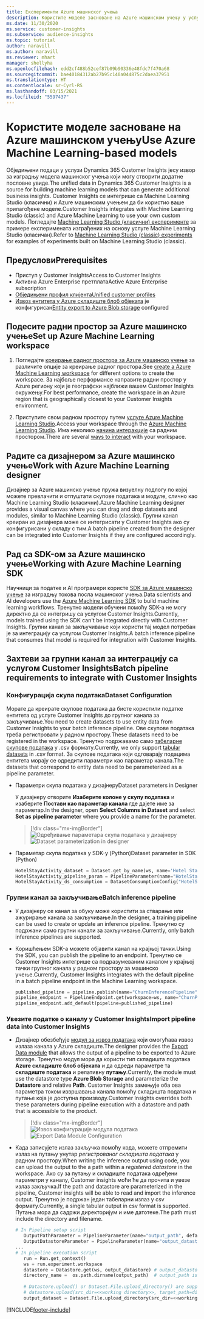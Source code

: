 ```yaml
---
title: Експерименти Azure машинског учења
description: Користите моделе засноване на Azure машинском учењу у услузи Dynamics 365 Customer Insights.
ms.date: 11/30/2020
ms.service: customer-insights
ms.subservice: audience-insights
ms.topic: tutorial
author: naravill
ms.author: naravill
ms.reviewer: mhart
manager: shellyha
ms.openlocfilehash: edd2cf488b52cef87b09b90336e48fdc7f470a68
ms.sourcegitcommit: bae40184312ab27b95c140a044875c2daea37951
ms.translationtype: HT
ms.contentlocale: sr-Cyrl-RS
ms.lasthandoff: 03/15/2021
ms.locfileid: "5597437"
---
```

# <a name="use-azure-machine-learning-based-models"></a><span data-ttu-id="e991a-103">Користите моделе засноване на Azure машинском учењу</span><span class="sxs-lookup"><span data-stu-id="e991a-103">Use Azure Machine Learning-based models</span></span>

<span data-ttu-id="e991a-104">Обједињени подаци у услузи Dynamics 365 Customer Insights јесу извор за изградњу модела машинског учења који могу створити додатне пословне увиде.</span><span class="sxs-lookup"><span data-stu-id="e991a-104">The unified data in Dynamics 365 Customer Insights is a source for building machine learning models that can generate additional business insights.</span></span> <span data-ttu-id="e991a-105">Customer Insights се интегрише са Machine Learning Studio (класични) и Azure машинским учењем да би користио ваше прилагођене моделе.</span><span class="sxs-lookup"><span data-stu-id="e991a-105">Customer Insights integrates with Machine Learning Studio (classic) and Azure Machine Learning to use your own custom models.</span></span> <span data-ttu-id="e991a-106">Погледајте [Machine Learning Studio (класични) експерименте](machine-learning-studio-experiments.md) за примере експеримената изграђених на основу услуге Machine Learning Studio (класичан).</span><span class="sxs-lookup"><span data-stu-id="e991a-106">Refer to [Machine Learning Studio (classic) experiments](machine-learning-studio-experiments.md) for examples of experiments built on Machine Learning Studio (classic).</span></span> 

## <a name="prerequisites"></a><span data-ttu-id="e991a-107">Предуслови</span><span class="sxs-lookup"><span data-stu-id="e991a-107">Prerequisites</span></span>

- <span data-ttu-id="e991a-108">Приступ у Customer Insights</span><span class="sxs-lookup"><span data-stu-id="e991a-108">Access to Customer Insights</span></span>
- <span data-ttu-id="e991a-109">Активна Azure Enterprise претплата</span><span class="sxs-lookup"><span data-stu-id="e991a-109">Active Azure Enterprise subscription</span></span>
- [<span data-ttu-id="e991a-110">Обједињени профил клијента</span><span class="sxs-lookup"><span data-stu-id="e991a-110">Unified customer profiles</span></span>](data-unification.md)
- <span data-ttu-id="e991a-111">[Извоз ентитета у Azure складиште блоб објеката](export-azure-blob-storage.md) је конфигурисан</span><span class="sxs-lookup"><span data-stu-id="e991a-111">[Entity export to Azure Blob storage](export-azure-blob-storage.md) configured</span></span>

## <a name="set-up-azure-machine-learning-workspace"></a><span data-ttu-id="e991a-112">Подесите радни простор за Azure машинско учење</span><span class="sxs-lookup"><span data-stu-id="e991a-112">Set up Azure Machine Learning workspace</span></span>

1. <span data-ttu-id="e991a-113">Погледајте [креирање радног простора за Azure машинско учење](/azure/machine-learning/concept-workspace#-create-a-workspace) за различите опције за креирање радног простора.</span><span class="sxs-lookup"><span data-stu-id="e991a-113">See [create a Azure Machine Learning workspace](/azure/machine-learning/concept-workspace#-create-a-workspace) for different options to create the workspace.</span></span> <span data-ttu-id="e991a-114">За најбоље перформансе направите радни простор у Azure региону који је географски најближи вашем Customer Insights окружењу.</span><span class="sxs-lookup"><span data-stu-id="e991a-114">For best performance, create the workspace in an Azure region that is geographically closest to your Customer Insights environment.</span></span>

1. <span data-ttu-id="e991a-115">Приступите свом радном простору путем [услуге Azure Machine Learning Studio](https://ml.azure.com/).</span><span class="sxs-lookup"><span data-stu-id="e991a-115">Access your workspace through the [Azure Machine Learning Studio](https://ml.azure.com/).</span></span> <span data-ttu-id="e991a-116">Има неколико [начина интеракције](/azure/machine-learning/concept-workspace#tools-for-workspace-interaction) са радним простором.</span><span class="sxs-lookup"><span data-stu-id="e991a-116">There are several [ways to interact](/azure/machine-learning/concept-workspace#tools-for-workspace-interaction) with your workspace.</span></span>

## <a name="work-with-azure-machine-learning-designer"></a><span data-ttu-id="e991a-117">Радите са дизајнером за Azure машинско учење</span><span class="sxs-lookup"><span data-stu-id="e991a-117">Work with Azure Machine Learning designer</span></span>

<span data-ttu-id="e991a-118">Дизајнер за Azure машинско учење пружа визуелну подлогу по којој можете превлачити и отпуштати скупове података и модуле, слично као Machine Learning Studio (класични).</span><span class="sxs-lookup"><span data-stu-id="e991a-118">Azure Machine Learning designer provides a visual canvas where you can drag and drop datasets and modules, similar to Machine Learning Studio (classic).</span></span> <span data-ttu-id="e991a-119">Групни канал креиран из дизајнера може се интегрисати у Customer Insights ако су конфигурисани у складу с тим.</span><span class="sxs-lookup"><span data-stu-id="e991a-119">A batch pipeline created from the designer can be integrated into Customer Insights if they are configured accordingly.</span></span> 
   
## <a name="working-with-azure-machine-learning-sdk"></a><span data-ttu-id="e991a-120">Рад са SDK-ом за Azure машинско учење</span><span class="sxs-lookup"><span data-stu-id="e991a-120">Working with Azure Machine Learning SDK</span></span>

<span data-ttu-id="e991a-121">Научници за податке и AI програмери користе [SDK за Azure машинско учење](/python/api/overview/azure/ml/?preserve-view=true&view=azure-ml-py) за изградњу токова посла машинског учења.</span><span class="sxs-lookup"><span data-stu-id="e991a-121">Data scientists and AI developers use the [Azure Machine Learning SDK](/python/api/overview/azure/ml/?preserve-view=true&view=azure-ml-py) to build machine learning workflows.</span></span> <span data-ttu-id="e991a-122">Тренутно модели обучени помоћу SDK-а не могу директно да се интегришу са услугом Customer Insights.</span><span class="sxs-lookup"><span data-stu-id="e991a-122">Currently, models trained using the SDK can't be integrated directly with Customer Insights.</span></span> <span data-ttu-id="e991a-123">Групни канал за закључивање који користи тај модел потребан је за интеграцију са услугом Customer Insights.</span><span class="sxs-lookup"><span data-stu-id="e991a-123">A batch inference pipeline that consumes that model is required for integration with Customer Insights.</span></span>

## <a name="batch-pipeline-requirements-to-integrate-with-customer-insights"></a><span data-ttu-id="e991a-124">Захтеви за групни канал за интеграцију са услугом Customer Insights</span><span class="sxs-lookup"><span data-stu-id="e991a-124">Batch pipeline requirements to integrate with Customer Insights</span></span>

### <a name="dataset-configuration"></a><span data-ttu-id="e991a-125">Конфигурација скупа података</span><span class="sxs-lookup"><span data-stu-id="e991a-125">Dataset Configuration</span></span>

<span data-ttu-id="e991a-126">Морате да креирате скупове података да бисте користили податке ентитета од услуге Customer Insights до групног канала за закључивање.</span><span class="sxs-lookup"><span data-stu-id="e991a-126">You need to create datasets to use entity data from Customer Insights to your batch inference pipeline.</span></span> <span data-ttu-id="e991a-127">Ове скупове података треба регистровати у радном простору.</span><span class="sxs-lookup"><span data-stu-id="e991a-127">These datasets need to be registered in the workspace.</span></span> <span data-ttu-id="e991a-128">Тренутно подржавамо само [табеларне скупове података](/azure/machine-learning/how-to-create-register-datasets#tabulardataset) у .csv формату.</span><span class="sxs-lookup"><span data-stu-id="e991a-128">Currently, we only support [tabular datasets](/azure/machine-learning/how-to-create-register-datasets#tabulardataset) in .csv format.</span></span> <span data-ttu-id="e991a-129">За скупове података који одговарају подацима ентитета морају се одредити параметри као параметар канала.</span><span class="sxs-lookup"><span data-stu-id="e991a-129">The datasets that correspond to entity data need to be parameterized as a pipeline parameter.</span></span>
   
* <span data-ttu-id="e991a-130">Параметри скупа података у дизајнеру</span><span class="sxs-lookup"><span data-stu-id="e991a-130">Dataset parameters in Designer</span></span>
   
     <span data-ttu-id="e991a-131">У дизајнеру отворите **Изаберите колоне у скупу података** и изаберите **Постави као параметар канала** где дајете име за параметар.</span><span class="sxs-lookup"><span data-stu-id="e991a-131">In the designer, open **Select Columns in Dataset** and select **Set as pipeline parameter** where you provide a name for the parameter.</span></span>

     > [!div class="mx-imgBorder"]
     > <span data-ttu-id="e991a-132">![Одређивање параметара скупа података у дизајнеру](media/intelligence-designer-dataset-parameters.png "Одређивање параметара скупа података у дизајнеру")</span><span class="sxs-lookup"><span data-stu-id="e991a-132">![Dataset parameterization in designer](media/intelligence-designer-dataset-parameters.png "Dataset parameterization in designer")</span></span>
   
* <span data-ttu-id="e991a-133">Параметар скупа података у SDK-у (Python)</span><span class="sxs-lookup"><span data-stu-id="e991a-133">Dataset parameter in SDK (Python)</span></span>
   
   ```python
   HotelStayActivity_dataset = Dataset.get_by_name(ws, name='Hotel Stay Activity Data')
   HotelStayActivity_pipeline_param = PipelineParameter(name="HotelStayActivity_pipeline_param", default_value=HotelStayActivity_dataset)
   HotelStayActivity_ds_consumption = DatasetConsumptionConfig("HotelStayActivity_dataset", HotelStayActivity_pipeline_param)
   ```

### <a name="batch-inference-pipeline"></a><span data-ttu-id="e991a-134">Групни канал за закључивање</span><span class="sxs-lookup"><span data-stu-id="e991a-134">Batch inference pipeline</span></span>
  
* <span data-ttu-id="e991a-135">У дизајнеру се канал за обуку може користити за стварање или ажурирање канала за закључивање.</span><span class="sxs-lookup"><span data-stu-id="e991a-135">In the designer, a training pipeline can be used to create or update an inference pipeline.</span></span> <span data-ttu-id="e991a-136">Тренутно су подржани само групни канали за закључивање.</span><span class="sxs-lookup"><span data-stu-id="e991a-136">Currently, only batch inference pipelines are supported.</span></span>

* <span data-ttu-id="e991a-137">Коришћењем SDK-а можете објавити канал на крајњој тачки.</span><span class="sxs-lookup"><span data-stu-id="e991a-137">Using the SDK, you can publish the pipeline to an endpoint.</span></span> <span data-ttu-id="e991a-138">Тренутно се Customer Insights интегрише са подразумеваним каналом у крајњој тачки групног канала у радном простору за машинско учење.</span><span class="sxs-lookup"><span data-stu-id="e991a-138">Currently, Customer Insights integrates with the default pipeline in a batch pipeline endpoint in the Machine Learning workspace.</span></span>
   
   ```python
   published_pipeline = pipeline.publish(name="ChurnInferencePipeline", description="Published Churn Inference pipeline")
   pipeline_endpoint = PipelineEndpoint.get(workspace=ws, name="ChurnPipelineEndpoint") 
   pipeline_endpoint.add_default(pipeline=published_pipeline)
   ```

### <a name="import-pipeline-data-into-customer-insights"></a><span data-ttu-id="e991a-139">Увезите податке о каналу у Customer Insights</span><span class="sxs-lookup"><span data-stu-id="e991a-139">Import pipeline data into Customer Insights</span></span>

* <span data-ttu-id="e991a-140">Дизајнер обезбеђује [модул за извоз података](/azure/machine-learning/algorithm-module-reference/export-data) који омогућава извоз излаза канала у Azure складиште.</span><span class="sxs-lookup"><span data-stu-id="e991a-140">The designer provides the [Export Data module](/azure/machine-learning/algorithm-module-reference/export-data) that allows the output of a pipeline to be exported to Azure storage.</span></span> <span data-ttu-id="e991a-141">Тренутно модул мора да користи тип складишта података **Azure складиште блоб објеката** и да одреди параметре та **складиште података** и релативну **путању**.</span><span class="sxs-lookup"><span data-stu-id="e991a-141">Currently, the module must use the datastore type **Azure Blob Storage** and parameterize the **Datastore** and relative **Path**.</span></span> <span data-ttu-id="e991a-142">Customer Insights замењује оба ова параметра током извршавања канала помоћу складишта података и путање која је доступна производу.</span><span class="sxs-lookup"><span data-stu-id="e991a-142">Customer Insights overrides both these parameters during pipeline execution with a datastore and path that is accessible to the product.</span></span>
   > [!div class="mx-imgBorder"]
   > <span data-ttu-id="e991a-143">![Извоз конфигурације модула података](media/intelligence-designer-importdata.png "Извоз конфигурације модула података")</span><span class="sxs-lookup"><span data-stu-id="e991a-143">![Export Data Module Configuration](media/intelligence-designer-importdata.png "Export Data Module Configuration")</span></span>
   
* <span data-ttu-id="e991a-144">Када записујете излаз закључка помоћу кода, можете отпремити излаз на путању унутар *регистрованог складишта података* у радном простору.</span><span class="sxs-lookup"><span data-stu-id="e991a-144">When writing the inference output using code, you can upload the output to the a path within a *registered datastore* in the workspace.</span></span> <span data-ttu-id="e991a-145">Ако су за путању и складиште података одређени параметри у каналу, Customer insights моћи ће да прочита и увезе излаз закључка.</span><span class="sxs-lookup"><span data-stu-id="e991a-145">If the path and datastore are parameterized in the pipeline, Customer insights will be able to read and import the inference output.</span></span> <span data-ttu-id="e991a-146">Тренутно је подржан један табеларни излаз у csv формату.</span><span class="sxs-lookup"><span data-stu-id="e991a-146">Currently, a single tabular output in csv format is supported.</span></span> <span data-ttu-id="e991a-147">Путања мора да садржи директоријум и име датотеке.</span><span class="sxs-lookup"><span data-stu-id="e991a-147">The path must include the directory and filename.</span></span>

   ```python
   # In Pipeline setup script
      OutputPathParameter = PipelineParameter(name="output_path", default_value="HotelChurnOutput/HotelChurnOutput.csv")
      OutputDatastoreParameter = PipelineParameter(name="output_datastore", default_value="workspaceblobstore")
   ...
   # In pipeline execution script
      run = Run.get_context()
      ws = run.experiment.workspace
      datastore = Datastore.get(ws, output_datastore) # output_datastore is parameterized
      directory_name =  os.path.dirname(output_path)  # output_path is parameterized.
      
      # Datastore.upload() or Dataset.File.upload_directory() are supported methods to uplaod the data
      # datastore.upload(src_dir=<<working directory>>, target_path=directory_name, overwrite=False, show_progress=True)
      output_dataset = Dataset.File.upload_directory(src_dir=<<working directory>>, target = (datastore, directory_name)) # Remove trailing "/" from directory_name
   ```


[!INCLUDE[footer-include](../includes/footer-banner.md)]